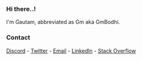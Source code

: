 
### Hi there..!

I'm Gautam, abbreviated as Gm aka GmBodhi.

### Contact

[Discord](https://discord.com/users/830394727684898856)   -   [Twitter](https://twitter.com/GmBodhi)   -   [Email](mailto:gmbodhi@icloud.com)  -  [LinkedIn](https://www.linkedin.com/in/gautambs/)  -  [Stack Overflow](https://stackoverflow.com/users/14739334/gmbodhi)

